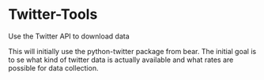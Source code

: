 # Twitter-Tools
Use the Twitter API to download data

This will initially use the python-twitter package from bear.
The initial goal is to se what kind of twitter data is actually available and what rates are possible for data collection.
